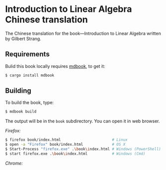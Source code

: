 # Introduction to Linear Algebra Chinese translation

The Chinese translation for the book&mdash;Introduction to Linear Algebra written by Gilbert Strang.

## Requirements

Bulid this book locally requires [mdbook], to get it:

[mdbook]: https://github.com/rust-lang-nursery/mdBook

```bash
$ cargo install mdbook
```

## Building 

To build the book, type:

```bash
$ mdbook build
```

The output will be in the `book` subdirectory. You can open it in web browser.

_Firefox:_
```bash
$ firefox book/index.html                       # Linux
$ open -a "Firefox" book/index.html             # OS X
$ Start-Process "firefox.exe" .\book\index.html # Windows (PowerShell)
$ start firefox.exe .\book\index.html           # Windows (Cmd)
```

_Chrome:_
```bash
